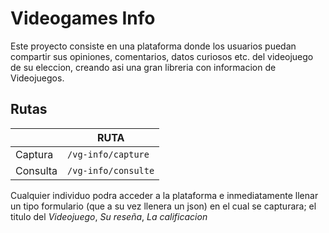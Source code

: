 # Videogames Info

  Este proyecto consiste en una plataforma donde los usuarios puedan compartir
  sus opiniones, comentarios, datos curiosos etc. del videojuego de su
  eleccion, creando asi una gran libreria con informacion de Videojuegos.

## Rutas

|                |RUTA                          
|----------------|-------------------------------|
|Captura         |`/vg-info/capture`            |
|Consulta        |`/vg-info/consulte`            |

Cualquier individuo podra acceder a la plataforma e inmediatamente llenar un
tipo formulario (que a su vez llenera un json) en el cual se capturara; el
titulo del *Videojuego*, *Su reseña*, *La calificacion* 

